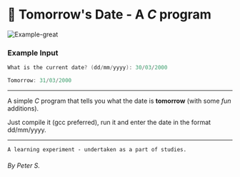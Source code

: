 # 📅 Tomorrow's Date - A *C* program

![Example-great](https://i.imgur.com/xugS7Sq.png)

### Example Input
```c
What is the current date? (dd/mm/yyyy): 30/03/2000

Tomorrow: 31/03/2000
```
---

A simple *C* program that tells you what the date is **tomorrow** (with some *fun* additions).

Just compile it (gcc preferred), run it and enter the date in the format dd/mm/yyyy.

---
```
A learning experiment - undertaken as a part of studies.
```

###### By Peter S.
